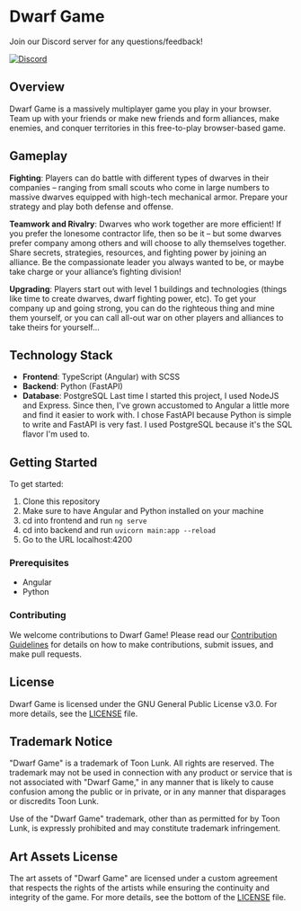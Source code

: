 # Dwarf Game

Join our Discord server for any questions/feedback!

[![Discord](https://img.shields.io/badge/Discord-Join%20Us-blue.svg)](https://discord.gg/gDJ6eYmeXJ)

## Overview

Dwarf Game is a massively multiplayer game you play in your browser. Team up with your friends or make new friends and form alliances, make enemies, and conquer territories in this free-to-play browser-based game.

## Gameplay

**Fighting**: Players can do battle with different types of dwarves in their companies – ranging from small scouts who come in large numbers to massive dwarves equipped with high-tech mechanical armor. Prepare your strategy and play both defense and offense.

**Teamwork and Rivalry**: Dwarves who work together are more efficient! If you prefer the lonesome contractor life, then so be it – but some dwarves prefer company among others and will choose to ally themselves together. Share secrets, strategies, resources, and fighting power by joining an alliance. Be the compassionate leader you always wanted to be, or maybe take charge or your alliance’s fighting division!

**Upgrading**: Players start out with level 1 buildings and technologies (things like time to create dwarves, dwarf fighting power, etc). To get your company up and going strong, you can do the righteous thing and mine them yourself, or you can call all-out war on other players and alliances to take theirs for yourself…

## Technology Stack

-   **Frontend**: TypeScript (Angular) with SCSS
-   **Backend**: Python (FastAPI)
-   **Database**: PostgreSQL
    Last time I started this project, I used NodeJS and Express. Since then, I've grown accustomed to Angular a little more and find it easier to work with. I chose FastAPI because Python is simple to write and FastAPI is very fast. I used PostgreSQL because it's the SQL flavor I'm used to.

## Getting Started

To get started:

1. Clone this repository
2. Make sure to have Angular and Python installed on your machine
3. cd into frontend and run `ng serve`
4. cd into backend and run `uvicorn main:app --reload`
5. Go to the URL localhost:4200

### Prerequisites

-   Angular
-   Python

### Contributing

We welcome contributions to Dwarf Game! Please read our [Contribution Guidelines](CONTRIBUTING.md) for details on how to make contributions, submit issues, and make pull requests.

## License

Dwarf Game is licensed under the GNU General Public License v3.0. For more details, see the [LICENSE](license.md) file.

## Trademark Notice

"Dwarf Game" is a trademark of Toon Lunk. All rights are reserved. The trademark may not be used in connection with any product or service that is not associated with "Dwarf Game," in any manner that is likely to cause confusion among the public or in private, or in any manner that disparages or discredits Toon Lunk.

Use of the "Dwarf Game" trademark, other than as permitted for by Toon Lunk, is expressly prohibited and may constitute trademark infringement.

## Art Assets License

The art assets of "Dwarf Game" are licensed under a custom agreement that respects the rights of the artists while ensuring the continuity and integrity of the game. For more details, see the bottom of the [LICENSE](license.md) file.
